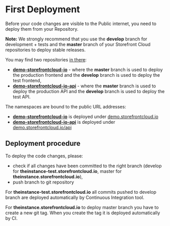 # First Deployment

Before your code changes are visible to the Public internet, you need to deploy them from your Repository.

**Note:** We strongly recommend that you use the **develop** branch for development + tests and the **master** branch of your Storefront Cloud repositories to deploy stable releases.

You may find two repositories [in there](https://code.storefrontcloud.io):

- <a href="https://code.storefrontcloud.io/Divante/demo-storefrontcloud-io">**demo-storefrontcloud-io**</a> - where the **master** branch is used to deploy the production frontend and the **develop** branch is used to deploy the test frontend,
- <a href="https://code.storefrontcloud.io/Divante/demo-storefrontcloud-io-api">**demo-storefrontcloud-io-api**</a> - where the **master** branch is used to deploy the production API and the **develop** branch is used to deploy the test API.

The namespaces are bound to the public URL addresses:

- <a href="https://code.storefrontcloud.io/Divante/demo-storefrontcloud-io">**demo-storefrontcloud-io**</a> is deployed under <a href="https://demo.storefrontcloud.io">demo.storefrontcloud.io</a>
- <a href="https://code.storefrontcloud.io/Divante/demo-storefrontcloud-io-api">**demo-storefrontcloud-io-api**</a> is deployed under <a href="https://demo.storefrontcloud.io/api">demo.storefrontcloud.io/api</a>

## Deployment procedure

To deploy the code changes, please:

- check if all changes have been committed to the right branch (develop for **theinstance-test.storefrontcloud.io**, master for **theinstance.storefrontcloud.io**),
- push branch to git repository

For **theinstance-test.storefrontcloud.io** all commits pushed to develop branch are deployed automatically by Continuous Integration tool.

For **theinstance.storefrontcloud.io** to deploy master branch you have to create a new git tag. When you create the tag it is deployed automatically by CI.

